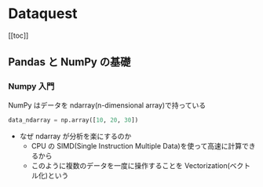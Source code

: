 # Dataquest

[[toc]]

## Pandas と NumPy の基礎

### Numpy 入門

NumPy はデータを ndarray(n-dimensional array)で持っている

```py
data_ndarray = np.array([10, 20, 30])
```

- なぜ ndarray が分析を楽にするのか
  - CPU の SIMD(Single Instruction Multiple Data)を使って高速に計算できるから
  - このように複数のデータを一度に操作することを Vectorization(ベクトル化)という

